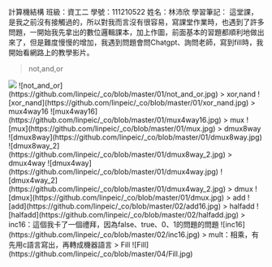計算機結構
班級：資工二 學號：111210522 姓名：林沛欣
學習筆記：
這堂課，是我之前沒有接觸過的，所以對我而言沒有很容易，寫課堂作業時，也遇到了許多問題，一開始我先拿出的數位邏輯課本，加上作圖，前面基本的習題都順利地做出來了，但是難度慢慢的增加，我遇到問題會問Chatgpt、詢問老師，寫到fill時，我開始看網路上的教學影片。
> not,and,or
<img src="not_and_or" width="100" />
![not_and_or](https://github.com/linpeic/_co/blob/master/01/not_and_or.jpg)
> xor,nand
![xor_nand](https://github.com/linpeic/_co/blob/master/01/xor_nand.jpg)
> mux4way16
![mux4way16](https://github.com/linpeic/_co/blob/master/01/mux4way16.jpg)
> mux
![mux](https://github.com/linpeic/_co/blob/master/01/mux.jpg)
> dmux8way
![dmux8way](https://github.com/linpeic/_co/blob/master/01/dmux8way.jpg)
![dmux8way_2](https://github.com/linpeic/_co/blob/master/01/dmux8way_2.jpg)
> dmux4way
![dmux4way](https://github.com/linpeic/_co/blob/master/01/dmux4way.jpg)
![dmux4way_2](https://github.com/linpeic/_co/blob/master/01/dmux4way_2.jpg)
> dmux
![dmux](https://github.com/linpeic/_co/blob/master/01/dmux.jpg)
> add
![add](https://github.com/linpeic/_co/blob/master/02/add16.jpg)
> halfadd
![halfadd](https://github.com/linpeic/_co/blob/master/02/halfadd.jpg)
> inc16：這個我卡了一個禮拜，因為false、true、0、1的問題的問題
![inc16](https://github.com/linpeic/_co/blob/master/02/inc16.jpg)
> mult：相乘，有先用c語言寫出，再轉成機器語言
> Fill
![Fill](https://github.com/linpeic/_co/blob/master/04/Fill.jpg)

![]()

